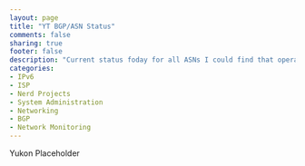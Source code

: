 ```yaml
---
layout: page
title: "YT BGP/ASN Status"
comments: false
sharing: true
footer: false
description: "Current status foday for all ASNs I could find that operate in Yukon, or are Yukon Companies."
categories:
- IPv6
- ISP
- Nerd Projects
- System Administration
- Networking
- BGP
- Network Monitoring
---
```

Yukon Placeholder

